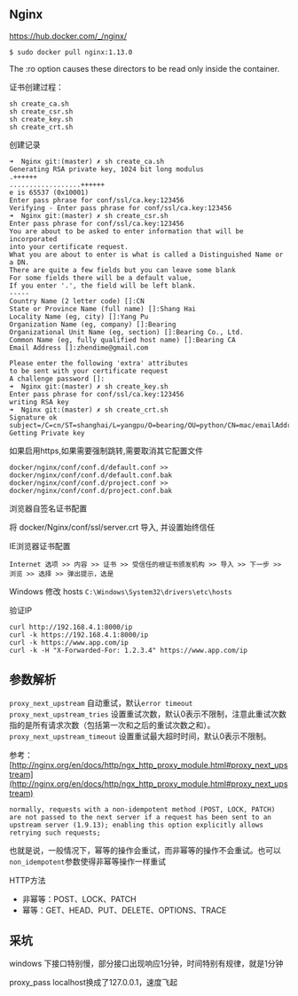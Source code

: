 ## Nginx

https://hub.docker.com/_/nginx/
```
$ sudo docker pull nginx:1.13.0
```


The :ro option causes these directors to be read only inside the container.


证书创建过程：

```
sh create_ca.sh
sh create_csr.sh
sh create_key.sh
sh create_crt.sh
```

创建记录
```
➜  Nginx git:(master) ✗ sh create_ca.sh
Generating RSA private key, 1024 bit long modulus
.++++++
..................++++++
e is 65537 (0x10001)
Enter pass phrase for conf/ssl/ca.key:123456
Verifying - Enter pass phrase for conf/ssl/ca.key:123456
➜  Nginx git:(master) ✗ sh create_csr.sh
Enter pass phrase for conf/ssl/ca.key:123456
You are about to be asked to enter information that will be incorporated
into your certificate request.
What you are about to enter is what is called a Distinguished Name or a DN.
There are quite a few fields but you can leave some blank
For some fields there will be a default value,
If you enter '.', the field will be left blank.
-----
Country Name (2 letter code) []:CN
State or Province Name (full name) []:Shang Hai
Locality Name (eg, city) []:Yang Pu
Organization Name (eg, company) []:Bearing
Organizational Unit Name (eg, section) []:Bearing Co., Ltd.
Common Name (eg, fully qualified host name) []:Bearing CA
Email Address []:zhendime@gmail.com

Please enter the following 'extra' attributes
to be sent with your certificate request
A challenge password []:
➜  Nginx git:(master) ✗ sh create_key.sh
Enter pass phrase for conf/ssl/ca.key:123456
writing RSA key
➜  Nginx git:(master) ✗ sh create_crt.sh
Signature ok
subject=/C=cn/ST=shanghai/L=yangpu/O=bearing/OU=python/CN=mac/emailAddress=abc@xyz.com
Getting Private key
```

如果启用https,如果需要强制跳转,需要取消其它配置文件
```
docker/nginx/conf/conf.d/default.conf >> docker/nginx/conf/conf.d/default.conf.bak
docker/nginx/conf/conf.d/project.conf >> docker/nginx/conf/conf.d/project.conf.bak
```

浏览器自签名证书配置

将 docker/Nginx/conf/ssl/server.crt 导入, 并设置始终信任

IE浏览器证书配置
```
Internet 选项 >> 内容 >> 证书 >> 受信任的根证书颁发机构 >> 导入 >> 下一步 >> 浏览 >> 选择 >> 弹出提示，选是 
```

Windows 修改 hosts `C:\Windows\System32\drivers\etc\hosts`


验证IP
```
curl http://192.168.4.1:8000/ip
curl -k https://192.168.4.1:8000/ip
curl -k https://www.app.com/ip
curl -k -H "X-Forwarded-For: 1.2.3.4" https://www.app.com/ip
```


## 参数解析

`proxy_next_upstream` 自动重试，默认`error timeout`
`proxy_next_upstream_tries` 设置重试次数，默认0表示不限制，注意此重试次数指的是所有请求次数（包括第一次和之后的重试次数之和）。
`proxy_next_upstream_timeout` 设置重试最大超时时间，默认0表示不限制。

参考：[http://nginx.org/en/docs/http/ngx_http_proxy_module.html#proxy_next_upstream](http://nginx.org/en/docs/http/ngx_http_proxy_module.html#proxy_next_upstream)

```
normally, requests with a non-idempotent method (POST, LOCK, PATCH) are not passed to the next server if a request has been sent to an upstream server (1.9.13); enabling this option explicitly allows retrying such requests;
```

也就是说，一般情况下，幂等的操作会重试，而非幂等的操作不会重试。也可以`non_idempotent`参数使得非幂等操作一样重试

HTTP方法
- 非幂等：POST、LOCK、PATCH
- 幂等：GET、HEAD、PUT、DELETE、OPTIONS、TRACE


## 采坑

windows 下接口特别慢，部分接口出现响应1分钟，时间特别有规律，就是1分钟

proxy_pass localhost换成了127.0.0.1，速度飞起

